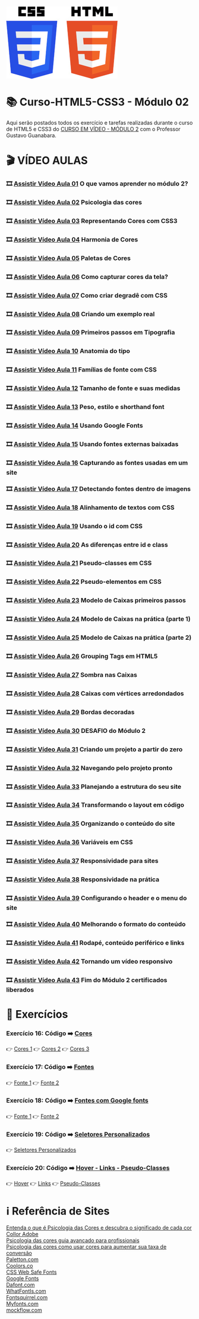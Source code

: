 ![image](https://github.com/leosviana/Curso-Html5-Css3/blob/main/html-css/extras/CSS3_and_HTML5-300.jpg)
# :books: Curso-HTML5-CSS3 - Módulo 02

Aqui serão postados todos os exercício e tarefas realizadas durante o curso de HTML5 e CSS3 do [CURSO EM VÍDEO - MÓDULO 2](https://www.youtube.com/playlist?list=PLHz_AreHm4dlUpEXkY1AyVLQGcpSgVF8s) com o Professor Gustavo Guanabara.

# :clapper: VÍDEO AULAS
### :film_strip: [Assistir Vídeo Aula 01](https://www.youtube.com/watch?v=vPNIAJ9B4hg&list=PLHz_AreHm4dlUpEXkY1AyVLQGcpSgVF8s&index=1) O que vamos aprender no módulo 2?<br>
### :film_strip: [Assistir Vídeo Aula 02](https://www.youtube.com/watch?v=A8UNBs7nxw4&list=PLHz_AreHm4dlUpEXkY1AyVLQGcpSgVF8s&index=2) Psicologia das cores<br>
### :film_strip: [Assistir Vídeo Aula 03](https://www.youtube.com/watch?v=uKjKnztS3cY&list=PLHz_AreHm4dlUpEXkY1AyVLQGcpSgVF8s&index=3) Representando Cores com CSS3<br>
### :film_strip: [Assistir Vídeo Aula 04](https://www.youtube.com/watch?v=E2gaDa4ZaTc&list=PLHz_AreHm4dlUpEXkY1AyVLQGcpSgVF8s&index=4) Harmonia de Cores<br> 
### :film_strip: [Assistir Vídeo Aula 05](https://www.youtube.com/watch?v=KC8dm9OvIOU&list=PLHz_AreHm4dlUpEXkY1AyVLQGcpSgVF8s&index=5) Paletas de Cores<br>
### :film_strip: [Assistir Vídeo Aula 06](https://www.youtube.com/watch?v=Swh0Yt2s5Zs&list=PLHz_AreHm4dlUpEXkY1AyVLQGcpSgVF8s&index=6) Como capturar cores da tela?<br>
### :film_strip: [Assistir Vídeo Aula 07](https://www.youtube.com/watch?v=_P-guJX-TtU&list=PLHz_AreHm4dlUpEXkY1AyVLQGcpSgVF8s&index=7) Como criar degradê com CSS<br>
### :film_strip: [Assistir Vídeo Aula 08](https://www.youtube.com/watch?v=reFQrqxOzsg&list=PLHz_AreHm4dlUpEXkY1AyVLQGcpSgVF8s&index=8) Criando um exemplo real<br>
### :film_strip: [Assistir Vídeo Aula 09](https://www.youtube.com/watch?v=m54omTveWa8&list=PLHz_AreHm4dlUpEXkY1AyVLQGcpSgVF8s&index=9) Primeiros passos em Tipografia<br>
### :film_strip: [Assistir Vídeo Aula 10](https://www.youtube.com/watch?v=YZfzstEquas&list=PLHz_AreHm4dlUpEXkY1AyVLQGcpSgVF8s&index=10) Anatomia do tipo<br>
### :film_strip: [Assistir Vídeo Aula 11](https://www.youtube.com/watch?v=dMp1UFD8_lE&list=PLHz_AreHm4dlUpEXkY1AyVLQGcpSgVF8s&index=11) Famílias de fonte com CSS<br>
### :film_strip: [Assistir Vídeo Aula 12](https://www.youtube.com/watch?v=NGfPXJGiNH8&list=PLHz_AreHm4dlUpEXkY1AyVLQGcpSgVF8s&index=12) Tamanho de fonte e suas medidas<br>
### :film_strip: [Assistir Vídeo Aula 13](https://www.youtube.com/watch?v=oHj5ez1bSkc&list=PLHz_AreHm4dlUpEXkY1AyVLQGcpSgVF8s&index=13) Peso, estilo e shorthand font<br>
### :film_strip: [Assistir Vídeo Aula 14](https://www.youtube.com/watch?v=FLuQonci9wU&list=PLHz_AreHm4dlUpEXkY1AyVLQGcpSgVF8s&index=14) Usando Google Fonts<br>
### :film_strip: [Assistir Vídeo Aula 15](https://www.youtube.com/watch?v=3YIXnxA1kqg&list=PLHz_AreHm4dlUpEXkY1AyVLQGcpSgVF8s&index=15) Usando fontes externas baixadas<br>
### :film_strip: [Assistir Vídeo Aula 16](https://www.youtube.com/watch?v=XTtfM0L7Co0&list=PLHz_AreHm4dlUpEXkY1AyVLQGcpSgVF8s&index=16) Capturando as fontes usadas em um site<br>
### :film_strip: [Assistir Vídeo Aula 17](https://www.youtube.com/watch?v=i_c5Fzk807M&list=PLHz_AreHm4dlUpEXkY1AyVLQGcpSgVF8s&index=17) Detectando fontes dentro de imagens<br>
### :film_strip: [Assistir Vídeo Aula 18](https://www.youtube.com/watch?v=tJTtp4qyqdE&list=PLHz_AreHm4dlUpEXkY1AyVLQGcpSgVF8s&index=18) Alinhamento de textos com CSS<br>
### :film_strip: [Assistir Vídeo Aula 19](https://www.youtube.com/watch?v=TZuVpJmSNSE&list=PLHz_AreHm4dlUpEXkY1AyVLQGcpSgVF8s&index=19) Usando o id com CSS<br>
### :film_strip: [Assistir Vídeo Aula 20](https://www.youtube.com/watch?v=zXfTjPrMC_0&list=PLHz_AreHm4dlUpEXkY1AyVLQGcpSgVF8s&index=20) As diferenças entre id e class<br>
### :film_strip: [Assistir Vídeo Aula 21](https://www.youtube.com/watch?v=WPtRX4n0UJs&list=PLHz_AreHm4dlUpEXkY1AyVLQGcpSgVF8s&index=21) Pseudo-classes em CSS<br>
### :film_strip: [Assistir Vídeo Aula 22](https://www.youtube.com/watch?v=vMlrcOVr7po&list=PLHz_AreHm4dlUpEXkY1AyVLQGcpSgVF8s&index=22) Pseudo-elementos em CSS<br>
### :film_strip: [Assistir Vídeo Aula 23](https://www.youtube.com/watch?v=3ZFYXkzXhqE&list=PLHz_AreHm4dlUpEXkY1AyVLQGcpSgVF8s&index=23) Modelo de Caixas primeiros passos<br>
### :film_strip: [Assistir Vídeo Aula 24](https://www.youtube.com/watch?v=rXF1okX0v9E&list=PLHz_AreHm4dlUpEXkY1AyVLQGcpSgVF8s&index=24) Modelo de Caixas na prática (parte 1)<br>
### :film_strip: [Assistir Vídeo Aula 25](https://www.youtube.com/watch?v=-CPoDvZLQ6k&list=PLHz_AreHm4dlUpEXkY1AyVLQGcpSgVF8s&index=25) Modelo de Caixas na prática (parte 2)<br>
### :film_strip: [Assistir Vídeo Aula 26](https://www.youtube.com/watch?v=JPMm-jyKOaM&list=PLHz_AreHm4dlUpEXkY1AyVLQGcpSgVF8s&index=26) Grouping Tags em HTML5<br>
### :film_strip: [Assistir Vídeo Aula 27](https://www.youtube.com/watch?v=JACiDRNWjjQ&list=PLHz_AreHm4dlUpEXkY1AyVLQGcpSgVF8s&index=27) Sombra nas Caixas<br>
### :film_strip: [Assistir Vídeo Aula 28](https://www.youtube.com/watch?v=PGIrTzQqpqo&list=PLHz_AreHm4dlUpEXkY1AyVLQGcpSgVF8s&index=28) Caixas com vértices arredondados<br>
### :film_strip: [Assistir Vídeo Aula 29](https://www.youtube.com/watch?v=n0rjAs_Im4w&list=PLHz_AreHm4dlUpEXkY1AyVLQGcpSgVF8s&index=29) Bordas decoradas<br>
### :film_strip: [Assistir Vídeo Aula 30](https://www.youtube.com/watch?v=xS2D9x8odoE&list=PLHz_AreHm4dlUpEXkY1AyVLQGcpSgVF8s&index=30) DESAFIO do Módulo 2<br>
### :film_strip: [Assistir Vídeo Aula 31](https://www.youtube.com/watch?v=cKEA0-MOhOs&list=PLHz_AreHm4dlUpEXkY1AyVLQGcpSgVF8s&index=31) Criando um projeto a partir do zero<br>
### :film_strip: [Assistir Vídeo Aula 32](https://www.youtube.com/watch?v=YB9c1Zg_Ln4&list=PLHz_AreHm4dlUpEXkY1AyVLQGcpSgVF8s&index=32) Navegando pelo projeto pronto<br>
### :film_strip: [Assistir Vídeo Aula 33](https://www.youtube.com/watch?v=Zju-c3YWgSg&list=PLHz_AreHm4dlUpEXkY1AyVLQGcpSgVF8s&index=33) Planejando a estrutura do seu site<br>
### :film_strip: [Assistir Vídeo Aula 34](https://www.youtube.com/watch?v=D7jnoo7UHKE&list=PLHz_AreHm4dlUpEXkY1AyVLQGcpSgVF8s&index=34) Transformando o layout em código<br>
### :film_strip: [Assistir Vídeo Aula 35](https://www.youtube.com/watch?v=I_vi2q6sC1k&list=PLHz_AreHm4dlUpEXkY1AyVLQGcpSgVF8s&index=35) Organizando o conteúdo do site<br>
### :film_strip: [Assistir Vídeo Aula 36](https://www.youtube.com/watch?v=3S5ts5bzvzM&list=PLHz_AreHm4dlUpEXkY1AyVLQGcpSgVF8s&index=36) Variáveis em CSS<br>
### :film_strip: [Assistir Vídeo Aula 37](https://www.youtube.com/watch?v=WcGPSeuJDJ0&list=PLHz_AreHm4dlUpEXkY1AyVLQGcpSgVF8s&index=37) Responsividade para sites<br>
### :film_strip: [Assistir Vídeo Aula 38](https://www.youtube.com/watch?v=rAdHLNBTCgs&list=PLHz_AreHm4dlUpEXkY1AyVLQGcpSgVF8s&index=38) Responsividade na prática<br>
### :film_strip: [Assistir Vídeo Aula 39](https://www.youtube.com/watch?v=TrfhQwSYCEk&list=PLHz_AreHm4dlUpEXkY1AyVLQGcpSgVF8s&index=39) Configurando o header e o menu do site<br>
### :film_strip: [Assistir Vídeo Aula 40](https://www.youtube.com/watch?v=_KglicHxv3g&list=PLHz_AreHm4dlUpEXkY1AyVLQGcpSgVF8s&index=40) Melhorando o formato do conteúdo<br>
### :film_strip: [Assistir Vídeo Aula 41](https://www.youtube.com/watch?v=pdomr7thueI&list=PLHz_AreHm4dlUpEXkY1AyVLQGcpSgVF8s&index=41) Rodapé, conteúdo periférico e links<br>
### :film_strip: [Assistir Vídeo Aula 42](https://www.youtube.com/watch?v=u9NE0jInb_c&list=PLHz_AreHm4dlUpEXkY1AyVLQGcpSgVF8s&index=42) Tornando um vídeo responsivo<br>
### :film_strip: [Assistir Vídeo Aula 43](https://www.youtube.com/watch?v=V502R5sbIh4&list=PLHz_AreHm4dlUpEXkY1AyVLQGcpSgVF8s&index=43) Fim do Módulo 2 certificados liberados<br>

# :scroll: Exercícios

### Exercício 16: Código :arrow_right: [Cores](https://github.com/leosviana/Curso-Html5-Css3/tree/main/html-css/Modulo%202/Exercicios/ex016)<br>
:point_right: [Cores 1](https://leosviana.github.io/Curso-Html5-Css3/html-css/Modulo%202/Exercicios/ex016/cor01.html)
:point_right: [Cores 2](https://leosviana.github.io/Curso-Html5-Css3/html-css/Modulo%202/Exercicios/ex016/cor02.html)
:point_right: [Cores 3](https://leosviana.github.io/Curso-Html5-Css3/html-css/Modulo%202/Exercicios/ex016/cor03.html)<br>

### Exercício 17: Código :arrow_right: [Fontes](https://github.com/leosviana/Curso-Html5-Css3/tree/main/html-css/Modulo%202/Exercicios/ex017)<br>
:point_right: [Fonte 1](https://leosviana.github.io/Curso-Html5-Css3/html-css/Modulo%202/Exercicios/ex017/fonte01.html)
:point_right: [Fonte 2](https://leosviana.github.io/Curso-Html5-Css3/html-css/Modulo%202/Exercicios/ex017/fonte02.html)<br>

### Exercício 18: Código :arrow_right: [Fontes com Google fonts](https://github.com/leosviana/Curso-Html5-Css3/tree/main/html-css/Modulo%202/Exercicios/ex018)<br>
:point_right: [Fonte 1](https://leosviana.github.io/Curso-Html5-Css3/html-css/Modulo%202/Exercicios/ex018/fonte01.html)
:point_right: [Fonte 2](https://leosviana.github.io/Curso-Html5-Css3/html-css/Modulo%202/Exercicios/ex018/fonte02.html)<br>

### Exercício 19: Código :arrow_right: [Seletores Personalizados](https://github.com/leosviana/Curso-Html5-Css3/tree/main/html-css/Modulo%202/Exercicios/ex019)<br>
:point_right: [Seletores Personalizados](https://leosviana.github.io/Curso-Html5-Css3/html-css/Modulo%202/Exercicios/ex019/seletor01.html)<br>

### Exercício 20: Código :arrow_right: [Hover - Links - Pseudo-Classes](https://leosviana.github.io/Curso-Html5-Css3/html-css/Modulo%202/Exercicios/ex020)<br>
:point_right: [Hover](https://leosviana.github.io/Curso-Html5-Css3/html-css/Modulo%202/Exercicios/ex020/hover.html)
:point_right: [Links](https://leosviana.github.io/Curso-Html5-Css3/html-css/Modulo%202/Exercicios/ex020/links.html)
:point_right: [Pseudo-Classes](https://leosviana.github.io/Curso-Html5-Css3/html-css/Modulo%202/Exercicios/ex020/pseudoclasse.html)<br>

<!-- ### Exercício 21: Código :arrow_right: [Caixas](https://github.com/ArgemiroC/Curso-Html5-Css3/tree/main/html-css/Modulo%202/exercicios/ex021)<br> 
:point_right: [Caixa 1](https://argemiroc.github.io/Curso-Html5-Css3/html-css/Modulo%202/exercicios/ex021/caixa01.html)
:point_right: [Caixa 2](https://argemiroc.github.io/Curso-Html5-Css3/html-css/Modulo%202/exercicios/ex021/caixa02.html)
:point_right: [Caixa 3](https://argemiroc.github.io/Curso-Html5-Css3/html-css/Modulo%202/exercicios/ex021/caixa03.html)<br> -->


<!-- # :keyboard: Desafios
### Desafio 10: Código :arrow_right: [Como surgiu o mascote do android](https://github.com/ArgemiroC/Curso-Html5-Css3/tree/main/html-css/Modulo%202/desafios/d010)<br>
:point_right: [Site: Projeto Android](https://argemiroc.github.io/projeto-android/)<br> -->

# :information_source: Referência de Sites
[Entenda o que é Psicologia das Cores e descubra o significado de cada cor](https://rockcontent.com/br/blog/psicologia-das-cores/)<br>
[Collor Adobe](https://color.adobe.com/pt/create/color-wheel)<br>
[Psicologia das cores guia avancado para profissionais](http://www.matildefilmes.com.br/psicologia-das-cores-guia-avancado-para-profissionais/)<br>
[Psicologia das cores como usar cores para aumentar sua taxa de conversão](https://neilpatel.com/br/blog/psicologia-das-cores-como-usar-cores-para-aumentar-sua-taxa-de-conversao/)<br>
[Paletton.com](https://paletton.com/#uid=1000u0kllllaFw0g0qFqFg0w0aF)<br>
[Coolors.co](https://coolors.co/)<br>
[CSS Web Safe Fonts](https://www.w3schools.com/css/css_font_pairings.asp)<br>
[Google Fonts](https://fonts.google.com/?query=wo)<br>
[Dafont.com](https://www.dafont.com/pt/)<br>
[WhatFontIs.com](https://www.whatfontis.com/)<br>
[Fontsquirrel.com](https://www.fontsquirrel.com/)<br>
[Myfonts.com](https://www.myfonts.com/)<br>
[mockflow.com](https://mockflow.com/)<br> 